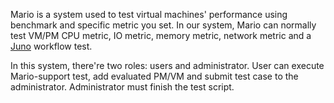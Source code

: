 Mario is a system used to test virtual machines' performance using benchmark and specific metric you set. In our system, Mario can normally test VM/PM CPU metric, IO metric, memory metric, network metric and a [Juno]() workflow test.

In this system, there're two roles: users and administrator. User can execute Mario-support test, add evaluated PM/VM and submit test case to the administrator. Administrator must finish the test script.

